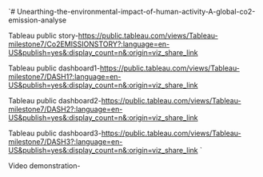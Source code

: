 `# Unearthing-the-environmental-impact-of-human-activity-A-global-co2-emission-analyse

Tableau public story-https://public.tableau.com/views/Tableau-milestone7/Co2EMISSIONSTORY?:language=en-US&publish=yes&:display_count=n&:origin=viz_share_link

Tableau public dashboard1-https://public.tableau.com/views/Tableau-milestone7/DASH1?:language=en-US&publish=yes&:display_count=n&:origin=viz_share_link


Tableau public dashboard2-https://public.tableau.com/views/Tableau-milestone7/DASH2?:language=en-US&publish=yes&:display_count=n&:origin=viz_share_link

Tableau public dashboard3-https://public.tableau.com/views/Tableau-milestone7/DASH3?:language=en-US&publish=yes&:display_count=n&:origin=viz_share_link
`

Video demonstration-
